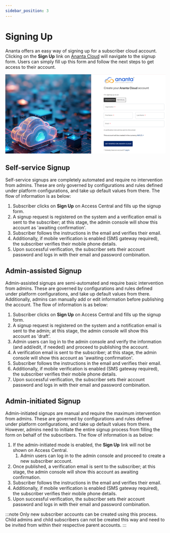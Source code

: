 ```yaml
---
sidebar_position: 3
---
```

# Signing Up

Ananta offers an easy way of signing up for a subscriber cloud account. Clicking on the **Sign Up** link on [Ananta Cloud](https://console.ananta.stpi.in/) will navigate to the signup form. Users can simply fill up this form and follow the next steps to get access to their account.

![Signing Up](SigningUp.png)
## Self-service Signup

Self-service signups are completely automated and require no intervention from admins. These are only governed by configurations and rules defined under platform configurations, and take up default values from there. The flow of information is as below:

1. Subscriber clicks on **Sign Up** on Access Central and fills up the signup form.
2. A signup request is registered on the system and a verification email is sent to the subscriber; at this stage, the admin console will show this account as 'awaiting confirmation'.
3. Subscriber follows the instructions in the email and verifies their email.
4. Additionally, if mobile verification is enabled (SMS gateway required), the subscriber verifies their mobile phone details.
5. Upon successful verification, the subscriber sets their account password and logs in with their email and password combination.

## Admin-assisted Signup

Admin-assisted signups are semi-automated and require basic intervention from admins. These are governed by configurations and rules defined under platform configurations, and take up default values from there. Additionally, admins can manually add or edit information before publishing the account. The flow of information is as below:

1. Subscriber clicks on **Sign Up** on Access Central and fills up the signup form.
2. A signup request is registered on the system and a notification email is sent to the admin; at this stage, the admin console will show this account as 'draft'.
3. Admin users can log in to the admin console and verify the information (and add/edit, if needed) and proceed to publishing the account.
4. A verification email is sent to the subscriber; at this stage, the admin console will show this account as 'awaiting confirmation'.
5. Subscriber follows the instructions in the email and verifies their email.
6. Additionally, if mobile verification is enabled (SMS gateway required), the subscriber verifies their mobile phone details.
7. Upon successful verification, the subscriber sets their account password and logs in with their email and password combination.

## Admin-initiated Signup

Admin-initiated signups are manual and require the maximum intervention from admins. These are governed by configurations and rules defined under platform configurations, and take up default values from there. However, admins need to initiate the entire signup process from filling the form on behalf of the subscribers. The flow of information is as below:

1. If the admin-initiated mode is enabled, the **Sign Up** link will not be shown on Access Central.
	1. Admin users can log in to the admin console and proceed to create a new subscriber account.
2. Once published, a verification email is sent to the subscriber; at this stage, the admin console will show this account as awaiting confirmation.
3. Subscriber follows the instructions in the email and verifies their email.
4. Additionally, if mobile verification is enabled (SMS gateway required), the subscriber verifies their mobile phone details.
5. Upon successful verification, the subscriber sets their account password and logs in with their email and password combination.

:::note
Only new subscriber accounts can be created using this process. Child admins and child subscribers can not be created this way and need to be invited from within their respective parent accounts.
:::


